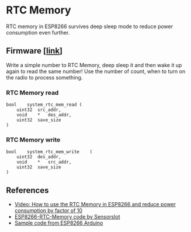 # RTC Memory

RTC memory in ESP8266 survives deep sleep mode to reduce power consumption even further.

## Firmware [[link](main.ino)]

Write a simple number to RTC Memory, deep sleep it and then wake it up again to read the same number! Use the number of count, when to turn on the radio to process something.

### RTC Memory read
```
bool	system_rtc_mem_read	(
	uint32	src_addr,
	void	*	des_addr,
	uint32	save_size
)
```

### RTC Memory write
```
bool	system_rtc_mem_write	(
	uint32	des_addr,
	void	*	src_addr,
	uint32	save_size
)
```

## References

- [Video: How to use the RTC Memory in ESP8266 and reduce power consumption by factor of 10](https://www.youtube.com/watch?v=r-hEOL007nw)
- [ESP8266-RTC-Memory code by SensorsIot](https://github.com/SensorsIot/ESP8266-RTC-Memory)
- [Sample code from ESP8266 Arduino](https://github.com/esp8266/Arduino/blob/master/libraries/esp8266/examples/RTCUserMemory/RTCUserMemory.ino)

